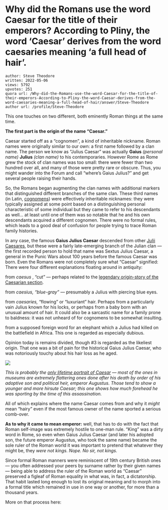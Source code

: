 # Why did the Romans use the word Caesar for the title of their emperors? According to Pliny, the word ‘Caesar’ derives from the word caesaries meaning ‘a full head of hair’.

	author: Steve Theodore
	written: 2022-05-06
	views: 5792
	upvotes: 251
	quora url: /Why-did-the-Romans-use-the-word-Caesar-for-the-title-of-their-emperors-According-to-Pliny-the-word-Caesar-derives-from-the-word-caesaries-meaning-a-full-head-of-hair/answer/Steve-Theodore
	author url: /profile/Steve-Theodore


This one touches on two different, both eminently Roman things at the same time.

__The first part is the origin of the name “Caesar.”__ 

Caesar started off as a “cognomen”, a kind of inheritable nickname. Roman names were originally similar to our own: a first name followed by a clan name. The person we know as “Julius Caesar” was actually __Gaius__ _(personal name)_ __Julius__ _(clan name)_  to his contemporaries. However Rome as Rome grew the stock of clan names was too small: there were fewer than two hundred over all, and many of those were pretty rare or obscure. Thus, you might wander into the Forum and call “where’s Gaius Julius?” and get several people raising their hands.

So, the Romans began augmenting the clan names with additional markers that distinguished different branches of the same clan. These third names (in Latin, [cognomens](https://en.wikipedia.org/wiki/Cognomen)) were effectively inheritable nicknames: they were typically assigned at some point based on a distinguishing personal characteristic of some individual but they came to refer to his descendants as well… at least until one of them was so notable that he and his own descendants acquired a different cognomen. There were no formal rules, which leads to a good deal of confusion for people trying to trace Roman family histories.

In any case, the famous __Gaius Julius Caesar__  descended from other [Julii Caesares](https://en.wikipedia.org/wiki/Julii_Caesares), but these were a fairly late-emerging branch of the Julian clan — the first recorded person to hold that name was Sextus Julius Caesar, a general in the Punic Wars about 100 years before the famous Caesar was born. Even the Romans were not completely sure what “Caesar” signified: There were four different explanations floating around in antiquity:

from _caesus_ , “cut” — perhaps related to the [legendary origin-story of the Caesarian section](https://www.nlm.nih.gov/exhibition/cesarean/part1.html).

from _caesius, “blue-gray” —_ presumably a Julius with piercing blue eyes.

from _caesaries,_ “flowing” or “luxuriant” hair. Perhaps from a particularly vain Julius known for his locks, or perhaps from a baby born with an unusual amount of hair. It could also be a sarcastic name for a family prone to baldness: it was not unheard of for cognomens to be somewhat insulting.

from a supposed foreign word for an elephant which a Julius had killed on the battlefield in Africa. This one is regarded as especially dubious.

Opinion today is remains divided, though #3 is regarded as the likeliest origin. That one was a bit of pain for the historical Gaius Julius Caesar, who was notoriously touchy about his hair loss as he aged.

![](https://qph.fs.quoracdn.net/main-qimg-2d19cf965902a099c514e6603b3dce31-lq)

_This is probably the_ _[only lifetime portrait of Caesar](https://www.quora.com/Are-there-any-busts-of-Caesar-that-were-created-within-his-lifetime-that-still-exist/answer/Steve-Theodore?ch=10&oid=265375559&share=21efd2bd&srid=zLvM&target_type=answer)_ _— most of the ones in museums are extremely flattering ones done after his death by order of his adoptive son and political heir, emperor Augustus. Those tend to show a younger and more hirsute Caesar; this one shows how much forehead he was sporting by the time of this assassination._ 

All of which explains where the name Caesar comes from and why it _might_ mean “hairy” even if the most famous owner of the name sported a serious comb-over.

__As to why it came to mean emperor:__ well, that has to do with the fact that Roman self-image was extremely hostile to one-man rule. “King” was a dirty word in Rome, so even when Gaius Julius Caesar (and later his adopted son, the future emperor Augustus, who took the same name) became the sole ruler of the Roman world it was important to pretend that whatever they might be, they _were not kings. Nope. No sir, not kings._ 

Since formal Roman manners were reminiscent of 19th century British ones — you often addressed your peers by surname rather by their given names — being able to address the ruler of the Roman world as “Caesar” preserved a figleaf of Roman equality in what was, in fact, a dictatorship. That habit lasted long enough to lost its original meaning and to morph into a formal title which remained in use in one way or another, for more than a thousand years.

More on that process here:





